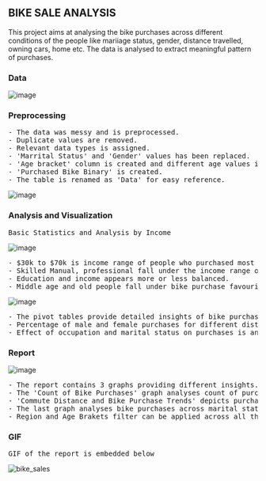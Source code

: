 ## BIKE SALE ANALYSIS 
This project aims at analysing the bike purchases across different conditions of the people like mariiage status, gender, distance travelled, owning cars, home etc. The data is analysed to extract meaningful pattern of purchases. 
### Data 
![image](https://github.com/pooja614/excel_projects/assets/69869583/a9235f76-5f96-4665-8f71-5a7483483de5)

### Preprocessing 
<Pre>
- The data was messy and is preprocessed. 
- Duplicate values are removed. 
- Relevant data types is assigned. 
- 'Marrital Status' and 'Gender' values has been replaced. 
- 'Age bracket' column is created and different age values is assigned a group. 
- 'Purchased Bike Binary' is created. 
- The table is renamed as 'Data' for easy reference. 
</Pre>

![image](https://github.com/pooja614/excel_projects/assets/69869583/368ce2c9-b043-4aff-bff5-29a1c9fa47f6) 

### Analysis and Visualization 

<pre>Basic Statistics and Analysis by Income</pre>
![image](https://github.com/pooja614/excel_projects/assets/69869583/b79777de-a484-4abd-ab16-a930154d4454) 

<pre>
- $30k to $70k is income range of people who purchased most of the bikes.
- Skilled Manual, professional fall under the income range of bike purchasers, with managers having wide range. 
- Education and income appears more or less balanced. 
- Middle age and old people fall under bike purchase favouring income range. 
</pre>

![image](https://github.com/pooja614/excel_projects/assets/69869583/2104c380-5ead-40b7-8e56-c53c8193d5e7)
<pre>
- The pivot tables provide detailed insights of bike purchases. 
- Percentage of male and female purchases for different distance commuted is visualized for different age-brackets. 
- Effect of occupation and marital status on purchases is analysed across different regions. 
</pre>
									
### Report 

![image](https://github.com/pooja614/excel_projects/assets/69869583/04bcc07d-505d-48a0-8d0b-f053de2885fe) 
<pre>
- The report contains 3 graphs providing different insights. 
- The 'Count of Bike Purchases' graph analyses count of purchases across different genders in different professions. 
- 'Commute Distance and Bike Purchase Trends' depicts purchase trends by distance commuted. 
- The last graph analyses bike purchases across marital status and owning home factors.
- Region and Age Brakets filter can be applied across all the graphs.
</pre> 

### GIF
<pre>GIF of the report is embedded below </pre>

![bike_sales](https://github.com/pooja614/excel_projects/assets/69869583/cce6d61e-d28a-4011-80ba-cc31a3afeb4b)
